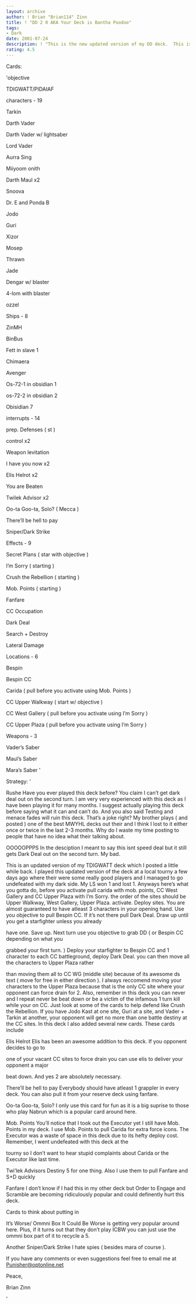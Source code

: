 ```yaml
---
layout: archive
author: ! Brian "Brian114" Zinn
title: ! "DD 2 0 AKA Your Deck is Bantha Poodoo"
tags:
- Dark
date: 2001-07-24
description: ! "This is the new updated version of my DD deck.  This isn’t slow deal yet it gets out DD on the second turn. KaBLAAM"
rating: 4.5
---
```

Cards: 

'objective 


TDIGWATT/PIDAIAF


characters - 19


Tarkin

Darth Vader

Darth Vader w/ lightsaber

Lord Vader

Aurra Sing

Miiyoom onith

Darth Maul x2

Snoova

Dr. E and Ponda B

Jodo

Guri

Xizor

Mosep

Thrawn

Jade

Dengar w/ blaster

4-lom with blaster

ozzel 


Ships - 8


ZinMH

BinBus

Fett in slave 1

Chimaera

Avenger

Os-72-1 in obsidian 1

os-72-2 in obsidian 2

Obisidian 7


interrupts - 14


prep. Defenses ( st )

control x2

Weapon levitation

I have you now x2

Elis Helrot x2

You are Beaten

Twilek Advisor x2

Oo-ta Goo-ta, Solo?  ( Mecca )

There’ll be hell to pay

Sniper/Dark Strike


Effects - 9


Secret Plans ( star with objective )

I’m Sorry ( starting )

Crush the Rebellion ( starting )

Mob. Points ( starting )

Fanfare 

CC Occupation

Dark Deal

Search + Destroy

Lateral Damage


Locations - 6


Bespin

Bespin CC

Carida ( pull before you activate using Mob. Points )

CC Upper Walkway ( start w/ objective )

CC West Gallery ( pull before you activate using I’m Sorry )

CC Upper Plaza ( pull before you activate using I’m Sorry )


Weapons - 3


Vader’s Saber

Maul’s Saber

Mara’s Saber '

Strategy: '

Rushe Have you ever played this deck before?  You claim I can’t get dark deal out on the second turn.  I am very very experienced with this deck as I have been playing it for many months. I suggest actually playing this deck before saying what it can and can’t do. And you also said Testing and menace fades will ruin this deck.  That’s a joke right?  My brother plays ( and posted ) one of the best MWYHL decks out their and I think I lost to it either once or twice in the last 2-3 months.  Why do I waste my time posting to people that have no idea what their talking about.


OOOOOPPPS  In the desciption I meant to say this isnt speed deal but it still gets Dark Deal out on the second turn.  My bad. 



This is an updated version of my TDIGWATT deck which I posted a little while back. I played this updated version of the deck at a local tourny a few days ago where their were some really good players and I managed to go undefeated with my dark side.  My LS won 1 and lost 1.  Anyways here’s what you gotta do, before you activate pull carida with mob. points, CC West Gallery and CC Upper Plaza with I’m Sorry. the order of the sites should be Upper Walkway, West Gallery, Upper Plaza. activate. Deploy sites. You are almost guaranteed to have atleast 3 characters in your opening hand. Use you objective to pull Bespin CC. If it’s not there pull Dark Deal. Draw up until you get a starfighter unless you already 

have one. Save up.  Next turn use you objective to grab DD ( or Bespin CC depending on what you 

grabbed your first turn. ) Deploy your starfighter to Bespin CC and 1 character to each CC battleground, deploy Dark Deal.  you can then  move all the characters to Upper Plaza rather 

than moving them all to CC WG (middle site) because of its awesome ds text ( move for free in either direction ). I always reccomend moving your characters to the Upper Plaza because that is the only CC site where your opponent can force drain for 2. Also, remember in this deck you can never and I repeat never be beat down or be a victim of the infamous 1 turn kill while your on CC.  Just look at some of the cards to help defend like Crush the Rebellion.  If you have Jodo Kast at one site, Guri at a site, and Vader + Tarkin at another, your opponent will get no more than one battle destiny at the CC sites.  In this deck I also added several new cards. These cards include


Elis Helrot Elis has been an awesome addition to this deck.  If you opponent decides to go to

one of your vacant CC sites to force drain you can use elis to deliver your opponent a major

beat down. And yes 2 are absolutely necessary.


There’ll be hell to pay Everybody should have atleast 1 grappler in every deck.  You can also pull it from your reserve deck using fanfare. 


Oo-ta Goo-ta, Solo?  I only use this card for fun as it is a big suprise to those who play Nabrun which is a popular card around here.


Mob. Points  You’ll notice that I took out the Executor yet I still have Mob. Points in my deck. I use Mob. Points to pull Carida for extra force icons.  The Executor was a waste of space in this deck due to its hefty deploy cost.  Remember, I went undefeated with this deck at the 

tourny so I don’t want to hear stupid complaints about Carida or the Executor like last time.


Twi’lek Advisors  Destiny 5 for one thing.  Also I use them to pull Fanfare and S+D quickly


Fanfare  I don’t know if I had this in my other deck but Order to Engage and Scramble are becoming ridiculously popular and could definently hurt this deck.


Cards to think about putting in


It’s Worse/ Ommni Box  It Could Be Worse is getting very popular around here.  Plus, if it turns out that they don’t play ICBW you can just use the ommni box part of it to recycle a 5.


Another Sniper/Dark Strike I hate spies ( besides mara of course ).


If you have any comments or even suggestions feel free to email me at Punisher@optonline.net


Peace,


Brian Zinn







'